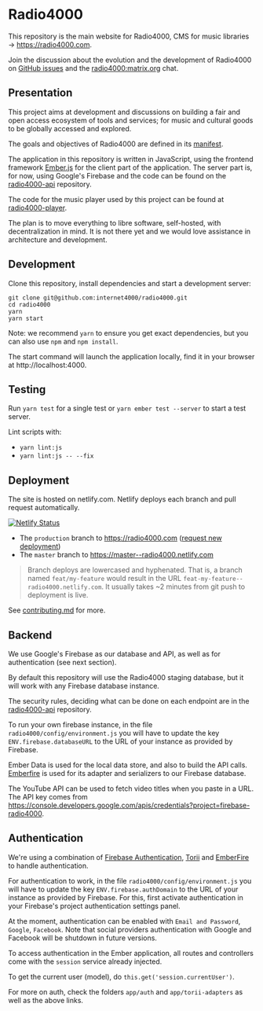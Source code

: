 # Radio4000

This repository is the main website for Radio4000, CMS for music libraries &rarr; https://radio4000.com.

Join the discussion about the evolution and the development of Radio4000 on 
[GitHub issues](https://github.com/internet4000/radio4000/issues) and the 
[radio4000:matrix.org](https://riot.im/app/#/group/+radio4000:matrix.org) chat.

## Presentation

This project aims at development and discussions on building a fair
and open access ecosystem of tools and services; for music and
cultural goods to be globally accessed and explored.

The goals and objectives of Radio4000 are defined in its
[manifest](https://github.com/internet4000/publications/blob/master/radio4000-manifest.md).

The application in this repository is written in JavaScript, using the frontend framework
[Ember.js](https://emberjs.com) for the client part of the application. The server part is, 
for now, using Google's Firebase and the code can be found on the 
[radio4000-api](https://github.com/internet4000/radio4000-api) repository.

The code for the music player used by this project can be found at 
[radio4000-player](https://github.com/internet4000/radio4000-player).

The plan is to move everything to libre software, self-hosted, with decentralization in mind. It is not there yet and we would love assistance in architecture and development.

## Development

Clone this repository, install dependencies and start a development server:

```
git clone git@github.com:internet4000/radio4000.git
cd radio4000
yarn
yarn start
```

Note: we recommend `yarn` to ensure you get exact dependencies, but you can also use `npm` and `npm install`.

The start command will launch the application locally, find it in your browser at http://localhost:4000.

## Testing

Run `yarn test` for a single test or `yarn ember test --server` to start a test server.

Lint scripts with:

* `yarn lint:js`
* `yarn lint:js -- --fix`

## Deployment

The site is hosted on netlify.com. Netlify deploys each branch and pull request automatically. 

[![Netlify Status](https://api.netlify.com/api/v1/badges/a3870014-9717-4014-8cb2-ae448ffa1d76/deploy-status)](https://app.netlify.com/sites/radio4000/deploys)

- The `production` branch to https://radio4000.com ([request new deployment](https://github.com/internet4000/radio4000/compare/production...master?expand=1))
- The `master` branch to https://master--radio4000.netlify.com

> Branch deploys are lowercased and hyphenated. That is, a branch named `feat/my-feature` would result in the URL `feat-my-feature--radio4000.netlify.com`. It usually takes ~2 minutes from git push to deployment is live.

See [contributing.md](https://github.com/internet4000/radio4000/blob/master/CONTRIBUTING.md) for more.

## Backend

We use Google's Firebase as our database and API, as well as for authentication (see next section).

By default this repository will use the Radio4000 staging database, but it will work
with any Firebase database instance.

The security rules, deciding what can be done on each endpoint are in the [radio4000-api](https://github.com/internet4000/radio4000-api) repository.

To run your own firebase instance, in the file
`radio4000/config/environment.js` you will have to update the key
`ENV.firebase.databaseURL` to the URL of your instance as provided by
Firebase. 

Ember Data is used for the local data store, and also to build the API calls.
[Emberfire](https://github.com/firebase/emberfire) is used for its
adapter and serializers to our Firebase database.

The YouTube API can be used to fetch video titles when you paste in a
URL. The API key comes from
https://console.developers.google.com/apis/credentials?project=firebase-radio4000.

## Authentication

We're using a combination of [Firebase
Authentication](https://firebase.google.com/products/auth/),
[Torii](https://github.com/vestorly/torii) and
[EmberFire](https://github.com/firebase/emberfire/blob/master/docs/guide/authentication.md)
to handle authentication.

For authentication to work, in the file
`radio4000/config/environment.js` you will have to update the key
`ENV.firebase.authDomain` to the URL of your instance as provided by
Firebase. For this, first activate authentication in your Firebase's
project authentication settings panel.

At the moment, authentication can be enabled with `Email and Password`,
`Google`, `Facebook`. Note that social providers authentication with
Google and Facebook will be shutdown in future versions.

To access authentication in the Ember application, all routes and
controllers come with the `session` service already injected.

To get the current user (model), do `this.get('session.currentUser')`. 

For more on auth, check the folders `app/auth` and `app/torii-adapters` as well as the above links.
